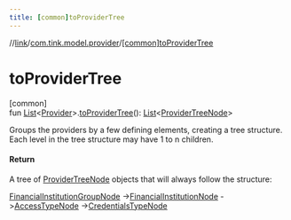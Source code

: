 ```yaml
---
title: [common]toProviderTree
---
```

//[link](../../index.html)/[com.tink.model.provider](index.html)/[[common]toProviderTree]([common]to-provider-tree.html)



# toProviderTree



[common]\
fun [List](https://kotlinlang.org/api/latest/jvm/stdlib/kotlin.collections/-list/index.html)&lt;[Provider]([common]-provider/index.html)&gt;.[toProviderTree]([common]to-provider-tree.html)(): [List](https://kotlinlang.org/api/latest/jvm/stdlib/kotlin.collections/-list/index.html)&lt;[ProviderTreeNode]([common]-provider-tree-node/index.html)&gt;



Groups the providers by a few defining elements, creating a tree structure. Each level in the tree structure may have 1 to n children.



#### Return



A tree of [ProviderTreeNode]([common]-provider-tree-node/index.html) objects that will always follow the structure:



[FinancialInstitutionGroupNode]([common]-provider-tree-node/-financial-institution-group-node/index.html) ->[FinancialInstitutionNode]([common]-provider-tree-node/-financial-institution-node/index.html) ->[AccessTypeNode]([common]-provider-tree-node/-access-type-node/index.html) ->[CredentialsTypeNode]([common]-provider-tree-node/-credentials-type-node/index.html)




